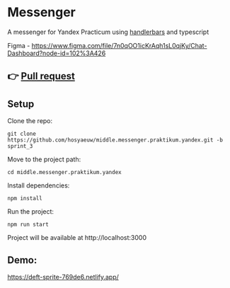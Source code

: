 Messenger
==============================

A messenger for Yandex Practicum using [handlerbars](https://handlebarsjs.com/) and typescript

Figma - https://www.figma.com/file/7n0qOO1icKrAqh1sL0qjKy/Chat-Dashboard?node-id=102%3A426

👉 [Pull request](https://github.com/hosyaeuw/middle.messenger.praktikum.yandex/pull/3)
---
Setup
-----
Clone the repo:

    git clone https://github.com/hosyaeuw/middle.messenger.praktikum.yandex.git -b sprint_3

Move to the project path:

    cd middle.messenger.praktikum.yandex

Install dependencies:

    npm install

Run the project:

    npm run start

Project will be available at http://localhost:3000

Demo:
-----
https://deft-sprite-769de6.netlify.app/